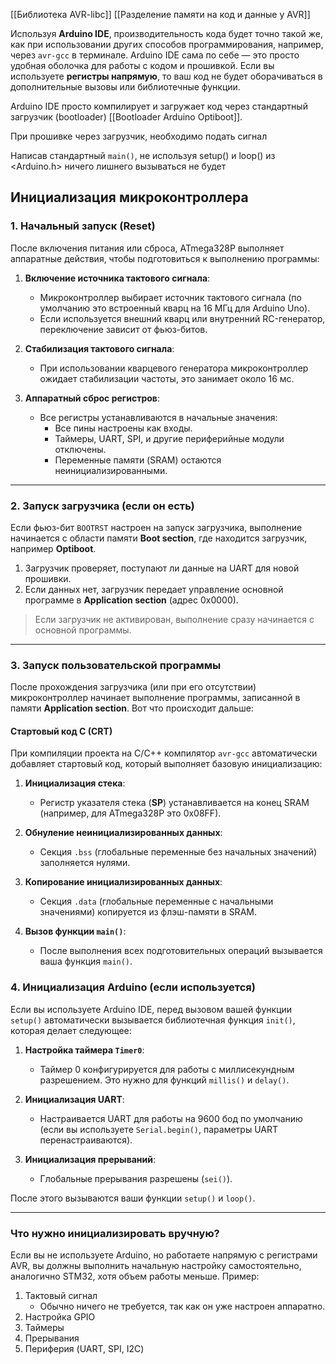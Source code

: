 [[Библиотека AVR-libc]]
[[Разделение памяти на код и данные у AVR]]

Используя **Arduino IDE**,  производительность кода будет точно такой же, как при использовании других способов программирования, например, через `avr-gcc` в терминале. Arduino IDE сама по себе — это просто удобная оболочка для работы с кодом и прошивкой. Если вы используете **регистры напрямую**, то ваш код не будет оборачиваться в дополнительные вызовы или библиотечные функции.

Arduino IDE просто компилирует и загружает код через стандартный загрузчик (bootloader) [[Bootloader Arduino Optiboot]]. 

При прошивке через загрузчик, необходимо подать сигнал

Написав стандартный `main()`, не используя setup() и loop() из <Arduino.h> ничего лишнего вызываться не будет

## Инициализация микроконтроллера 
### 1. **Начальный запуск (Reset)**

После включения питания или сброса, ATmega328P выполняет аппаратные действия, чтобы подготовиться к выполнению программы:

1. **Включение источника тактового сигнала**:
    
    - Микроконтроллер выбирает источник тактового сигнала (по умолчанию это встроенный кварц на 16 МГц для Arduino Uno).
    - Если используется внешний кварц или внутренний RC-генератор, переключение зависит от фьюз-битов.
2. **Стабилизация тактового сигнала**:
    
    - При использовании кварцевого генератора микроконтроллер ожидает стабилизации частоты, это занимает около 16 мс.
3. **Аппаратный сброс регистров**:
    
    - Все регистры устанавливаются в начальные значения:
        - Все пины настроены как входы.
        - Таймеры, UART, SPI, и другие периферийные модули отключены.
        - Переменные памяти (SRAM) остаются неинициализированными.

---

### 2. **Запуск загрузчика (если он есть)**

Если фьюз-бит `BOOTRST` настроен на запуск загрузчика, выполнение начинается с области памяти **Boot section**, где находится загрузчик, например **Optiboot**.

1. Загрузчик проверяет, поступают ли данные на UART для новой прошивки.
2. Если данных нет, загрузчик передает управление основной программе в **Application section** (адрес 0x0000).

> Если загрузчик не активирован, выполнение сразу начинается с основной программы.

---

### 3. **Запуск пользовательской программы**

После прохождения загрузчика (или при его отсутствии) микроконтроллер начинает выполнение программы, записанной в памяти **Application section**. Вот что происходит дальше:

#### **Стартовый код C (CRT)**

При компиляции проекта на C/C++ компилятор `avr-gcc` автоматически добавляет стартовый код, который выполняет базовую инициализацию:

1. **Инициализация стека**:
    
    - Регистр указателя стека (**SP**) устанавливается на конец SRAM (например, для ATmega328P это 0x08FF).
2. **Обнуление неинициализированных данных**:
    
    - Секция `.bss` (глобальные переменные без начальных значений) заполняется нулями.
3. **Копирование инициализированных данных**:
    
    - Секция `.data` (глобальные переменные с начальными значениями) копируется из флэш-памяти в SRAM.
4. **Вызов функции `main()`**:
    
    - После выполнения всех подготовительных операций вызывается ваша функция `main()`.
### 4. **Инициализация Arduino (если используется)**

Если вы используете Arduino IDE, перед вызовом вашей функции `setup()` автоматически вызывается библиотечная функция `init()`, которая делает следующее:

1. **Настройка таймера `Timer0`**:
    
    - Таймер 0 конфигурируется для работы с миллисекундным разрешением. Это нужно для функций `millis()` и `delay()`.
2. **Инициализация UART**:
    
    - Настраивается UART для работы на 9600 бод по умолчанию (если вы используете `Serial.begin()`, параметры UART перенастраиваются).
3. **Инициализация прерываний**:
    
    - Глобальные прерывания разрешены (`sei()`).

После этого вызываются ваши функции `setup()` и `loop()`.

---

### Что нужно инициализировать вручную?

Если вы не используете Arduino, но работаете напрямую с регистрами AVR, вы должны выполнить начальную настройку самостоятельно, аналогично STM32, хотя объем работы меньше. Пример:

1. Тактовый сигнал
   - Обычно ничего не требуется, так как он уже настроен аппаратно.
2. Настройка GPIO
3.  Таймеры
4. Прерывания
5. Периферия (UART, SPI, I2C)

